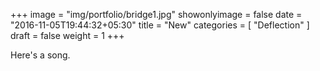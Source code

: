 +++
image = "img/portfolio/bridge1.jpg"
showonlyimage = false
date = "2016-11-05T19:44:32+05:30"
title = "New"
categories = [ "Deflection" ]
draft = false
weight = 1
+++

Here's a song.